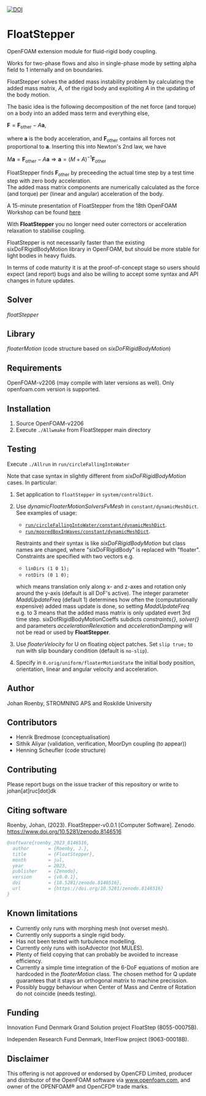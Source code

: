 [![DOI](https://zenodo.org/badge/DOI/10.5281/zenodo.8146516.svg)](https://doi.org/10.5281/zenodo.8146516)


# FloatStepper 

OpenFOAM extension module for fluid-rigid body coupling.

Works for two-phase flows and also in single-phase mode by setting alpha field to 1 internally and on boundaries.

FloatStepper solves the added mass instability problem by calculating the added mass matrix, $A$, of the rigid body and exploiting $A$ in the updating of the body motion.

The basic idea is the following decomposition of the net force (and torque) on a body into an added mass term and everything else,

$\mathbf F = \mathbf F_\textrm{other} - A\mathbf a$, 

where $\mathbf a$ is the body acceleration, and $\mathbf F_\textrm{other}$ contains all forces not proportional to $\mathbf a$.
Inserting this into Newton's 2nd law, we have

$M\mathbf a = \mathbf F_\textrm{other} - A\mathbf a \Rightarrow \mathbf a = (M + A)^{-1} \mathbf F_\textrm{other}$

FloatStepper finds $\mathbf F_\textrm{other}$ by preceeding the actual time step by a test time step with zero body acceleration.\
The added mass matrix components are numerically calculated as the force (and torque) per (linear and angular) acceleration of the body.

A 15-minute presentation of FloatStepper from the 18th OpenFOAM Workshop can be found [here](https://youtu.be/Nn3Zl1jnr5U)

With **FloatStepper** you no longer need outer correctors or acceleration relaxation to stabilise coupling.

FloatStepper is not necessarily faster than the existing sixDoFRigidBodyMotion library in OpenFOAM, but should be more stable for light bodies in heavy fluids.

In terms of code maturity it is at the proof-of-concept stage so users should expect (and report) bugs and also be willing to accept some syntax and API changes in future updates.

## Solver
*floatStepper*

## Library
*floaterMotion* (code structure based on *sixDoFRigidBodyMotion*)

## Requirements
OpenFOAM-v2206 (may compile with later versions as well). 
Only openfoam.com version is supported.

## Installation
1. Source OpenFOAM-v2206
2. Execute `./Allwmake` from FloatStepper main directory

## Testing
Execute `./Allrun` in `run/circleFallingIntoWater`

Note that case syntax in slightly different from *sixDoFRigidBodyMotion* cases.
In particular:
1.  Set application to `floatStepper` in `system/controlDict`.
2.  Use *dynamicFloaterMotionSolversFvMesh* in `constant/dynamicMeshDict`.
    See examples of usage: 
    - [`run/circleFallingIntoWater/constant/dynamicMeshDict`](run/circleFallingIntoWater/constant/dynamicMeshDict).
    - [`run/mooredBoxInWaves/constant/dynamicMeshDict`](run/mooredBoxInWaves/constant/dynamicMeshDict).
    
    Restraints and their syntax is like *sixDoFRigidBodyMotion* but class names are changed, where "sixDoFRigidBody" is replaced with "floater".
    Constraints are specified with two vectors e.g.
    - `linDirs (1 0 1);`
    - `rotDirs (0 1 0);`
  
    which means translation only along x- and z-axes and rotation only around the y-axis (default is all DoF's active).
    The integer parameter *MaddUpdateFreq* (default 1) determines how often the (computationally expensive) added mass update is done, so setting *MaddUpdateFreq* e.g. to 3 means that the added mass matrix is only updated evert 3rd time step.
    sixDofRigidBodyMotionCoeffs subdicts *constraints{}*, *solver{}* and parameters *accelerationRelexation* and *accelerationDamping* will not be read or used by **FloatStepper**.
3.  Use *floaterVelocity* for U on floating object patches. Set `slip true;` to run with slip boundary condition (default is `no-slip`).
4.  Specify in `0.orig/uniform/floaterMotionState` the initial body position, orientation, linear and angular velocity and acceleration.

## Author
Johan Roenby, STROMNING APS and Roskilde University

## Contributors
- Henrik Bredmose (conceptualisation)
- Sithik Aliyar (validation, verification, MoorDyn coupling (to appear))
- Henning Scheufler (code structure)

## Contributing
Please report bugs on the issue tracker of this repository or write to
johan[at]ruc[dot]dk

## Citing software
Roenby, Johan, (2023). FloatStepper-v0.0.1 [Computer Software]. Zenodo.
https://www.doi.org/10.5281/zenodo.8146516

```bibtex
@software{roenby_2023_8146516,
  author       = {Roenby, J.},
  title        = {FloatStepper},
  month        = jul,
  year         = 2023,
  publisher    = {Zenodo},
  version      = {v0.0.1},
  doi          = {10.5281/zenodo.8146516},
  url          = {https://doi.org/10.5281/zenodo.8146516}
}
```

## Known limitations
-   Currently only runs with morphing mesh (not overset mesh).
-   Currently only supports a single rigid body.
-   Has not been tested with turbulence modelling.
-   Currently only runs with isoAdvector (not MULES).
-   Plenty of field copying that can probably be avoided to increase efficiency.
-   Currently a simple time integration of the 6-DoF equations of motion are hardcoded in the *floaterMotion* class. The chosen method for Q update guarantees that it stays an orthogonal matrix to machine precission.
-   Possibly buggy behaviour when Center of Mass and Centre of Rotation do not coincide (needs testing).

## Funding
Innovation Fund Denmark Grand Solution project FloatStep (8055-00075B).

Independen Research Fund Denmark, InterFlow project (9063-00018B).

## Disclaimer
This offering is not approved or endorsed by OpenCFD Limited, producer and
distributor of the OpenFOAM software via www.openfoam.com, and owner of the 
OPENFOAM®  and OpenCFD®  trade marks.